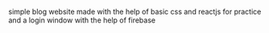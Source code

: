 <p>  simple blog website made with the help of basic css and reactjs for practice and a login window with the help of firebase</p>
